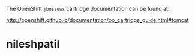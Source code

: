 The OpenShift `jbossews` cartridge documentation can be found at:

http://openshift.github.io/documentation/oo_cartridge_guide.html#tomcat
# nileshpatil
